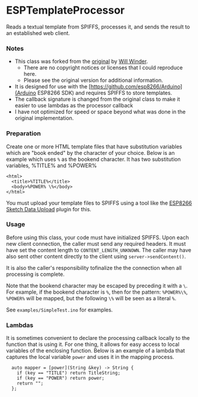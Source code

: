 # ESPTemplateProcessor
Reads a textual template from SPIFFS, processes it, and sends the result to an established web client.

### Notes

* This class was forked from the [original](https://github.com/winder/ESPTemplateProcessor) by [Will Winder](https://github.com/winder).
	* There are no copyright notices or licenses that I could reproduce here.
	* Please see the original version for additional information.
* It is designed for use with the [https://github.com/esp8266/Arduino](Arduino ESP8266 SDK) and requires SPIFFS to store templates.
* The callback signature is changed from the original class to make it easier to use lambdas as the processor callback
* I have not optimized for speed or space beyond what was done in the original implementation.

### Preparation

Create one or more HTML template files that have substitution variables which are "book ended" by the character of your choice. Below is an example which uses `%` as the bookend character. It has two substitution variables, %TITLE% and %POWER%

	<html>
	  <title>%TITLE%</title>
	  <body>%POWER% \%</body>
	</html>

You must upload your template files to SPIFFS using a tool like the [ESP8266 Sketch Data Upload](https://github.com/esp8266/arduino-esp8266fs-plugin) plugin for this. 

### Usage

Before using this class, your code must have initialized SPIFFS. Upon each new client connection, the caller must send any required headers. It must have set the content length to `CONTENT_LENGTH_UNKNOWN`. The caller may have also sent other content directly to the client using `server->sendContent()`.

It is also the caller's responsibility tofinalize the the connection when all processing is complete.

Note that the bookend character may be escaped by preceding it with a `\`. For example, if the bookend character is `%`, then for the pattern: `%POWER%\%`, `%POWER%` will be mapped, but the following `\%` will be seen as a literal `%`.

See `examples/SimpleTest.ino` for examples.

### Lambdas

It is sometimes convenient to declare the processing callback locally to the function that is using it. For one thing, it allows for easy access to local variables of the enclosing function. Below is an example of a lambda that captures the local variable `power` and uses it in the mapping process.

	  auto mapper = [power](String &key) -> String {
	    if (key == "TITLE") return TitleString;
	    if (key == "POWER") return power;
	    return "";
	  };

